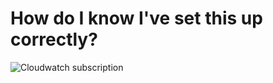 # How do I know I've set this up correctly?

<img src="https://s.natalian.org/2020-05-21/cloudtrail-subscription.png" alt="Cloudwatch subscription">
